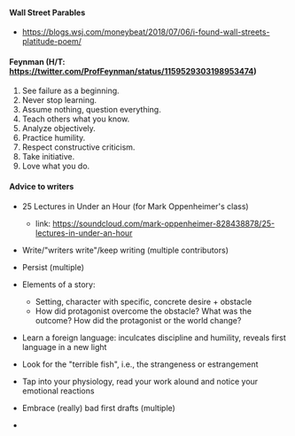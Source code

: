 #### Wall Street Parables
  * https://blogs.wsj.com/moneybeat/2018/07/06/i-found-wall-streets-platitude-poem/

#### Feynman (H/T: https://twitter.com/ProfFeynman/status/1159529303198953474)
  1. See failure as a beginning.
  1. Never stop learning.
  1. Assume nothing, question everything.
  1. Teach others what you know.
  1. Analyze objectively.
  1. Practice humility.
  1. Respect constructive criticism.
  1. Take initiative.
  1. Love what you do. 

#### Advice to writers
  * 25 Lectures in Under an Hour (for Mark Oppenheimer's class)
    * link: https://soundcloud.com/mark-oppenheimer-828438878/25-lectures-in-under-an-hour

  * Write/"writers write"/keep writing (multiple contributors)
  * Persist (multiple)
  * Elements of a story:
    * Setting, character with specific, concrete desire + obstacle
    * How did protagonist overcome the obstacle? What was the outcome? How did the protagonist or the world change?
  * Learn a foreign language: inculcates discipline and humility, reveals first language in a new light
  * Look for the "terrible fish", i.e., the strangeness or estrangement
  * Tap into your physiology, read your work alound and notice your emotional reactions
  * Embrace (really) bad first drafts (multiple)
  * 
